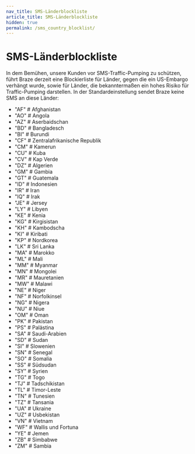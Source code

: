 ```yaml
---
nav_title: SMS-Länderblockliste
article_title: SMS-Länderblockliste
hidden: true
permalink: /sms_country_blocklist/ 
---
```


# SMS-Länderblockliste

In dem Bemühen, unsere Kunden vor SMS-Traffic-Pumping zu schützen, führt Braze derzeit eine Blockierliste für Länder, gegen die ein US-Embargo verhängt wurde, sowie für Länder, die bekanntermaßen ein hohes Risiko für Traffic-Pumping darstellen. In der Standardeinstellung sendet Braze keine SMS an diese Länder: 

- "AF" # Afghanistan
- "AO" # Angola
- "AZ" # Aserbaidschan
- "BD" # Bangladesch
- "BI" # Burundi
- "CF" # Zentralafrikanische Republik
- "CM" # Kamerun
- "CU" # Kuba
- "CV" # Kap Verde
- "DZ" # Algerien
- "GM" # Gambia
- "GT" # Guatemala
- "ID" # Indonesien
- "IR" # Iran
- "IQ" # Irak
- "JE" # Jersey
- "LY" # Libyen
- "KE" # Kenia
- "KG" # Kirgisistan
- "KH" # Kambodscha
- "KI" # Kiribati
- "KP" # Nordkorea
- "LK" # Sri Lanka
- "MA" # Marokko
- "ML" # Mali
- "MM" # Myanmar
- "MN" # Mongolei
- "MR" # Mauretanien
- "MW" # Malawi
- "NE" # Niger
- "NF" # Norfolkinsel
- "NG" # Nigera
- "NU" # Niue
- "OM" # Oman
- "PK" # Pakistan
- "PS" # Palästina
- "SA" # Saudi-Arabien
- "SD" # Sudan
- "SI" # Slowenien
- "SN" # Senegal
- "SO" # Somalia
- "SS" # Südsudan
- "SY" # Syrien
- "TG" # Togo
- "TJ" # Tadschikistan
- "TL" # Timor-Leste
- "TN" # Tunesien
- "TZ" # Tansania
- "UA" # Ukraine
- "UZ" # Usbekistan
- "VN" # Vietnam
- "WF" # Wallis und Fortuna
- "YE" # Jemen
- "ZB" # Simbabwe
- "ZM" # Sambia
